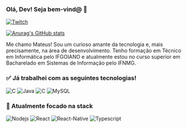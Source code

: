### Olá, Dev! Seja bem-vind@ 👋

[![Twitch](https://img.shields.io/badge/LinkedIn-0077B5?style=for-the-badge&logo=linkedin&logoColor=white)](https://www.linkedin.com/in/mateuseixas/)

[![Anurag's GitHub stats](https://github-readme-stats.vercel.app/api?username=Seiixas)](https://github.com/anuraghazra/github-readme-stats)

Me chamo Mateus! Sou um curioso amante da tecnologia e, mais precisamente, na área de desenvolvimento. Tenho formação em Técnico em Informática pelo IFGOIANO e atualmente estou no curso superior em Bacharelado em Sistemas de Informação pelo IFNMG.

### ✅ Já trabalhei com as seguintes tecnologias!
![C](https://img.shields.io/badge/C-00599C?style=for-the-badge&logo=c&logoColor=white) ![Java](https://img.shields.io/badge/Java-ED8B00?style=for-the-badge&logo=java&logoColor=white) ![C](https://img.shields.io/badge/PHP-777BB4?style=for-the-badge&logo=php&logoColor=white) ![MySQL](https://img.shields.io/badge/MySQL-00000F?style=for-the-badge&logo=mysql&logoColor=white)

### 🧠 Atualmente focado na stack
![Nodejs](https://img.shields.io/badge/Node.js-43853D?style=for-the-badge&logo=node.js&logoColor=white) ![React](https://img.shields.io/badge/React-20232A?style=for-the-badge&logo=react&logoColor=61DAFB) ![React-Native](https://img.shields.io/badge/React_Native-20232A?style=for-the-badge&logo=react&logoColor=61DAFB) ![Typescript](https://img.shields.io/badge/TypeScript-007ACC?style=for-the-badge&logo=typescript&logoColor=white)


